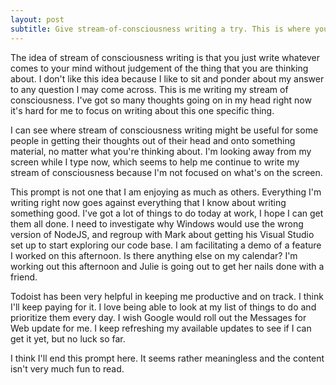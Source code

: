 ```yaml
---
layout: post
subtitle: Give stream-of-consciousness writing a try. This is where you just write out whatever comes into your head at the moment it comes into your head.
---
```


The idea of stream of consciousness writing is that you just write whatever comes to your mind without judgement of the thing that you are thinking about. I don't like this idea because I like to sit and ponder about my answer to any question I may come across. This is me writing my stream of consciousness. I've got so many thoughts going on in my head right now it's hard for me to focus on writing about this one specific thing.

I can see where stream of consciousness writing might be useful for some people in getting their thoughts out of their head and onto something material, no matter what you're thinking about. I'm looking away from my screen while I type now, which seems to help me continue to write my stream of consciousness because I'm not focused on what's on the screen.

This prompt is not one that I am enjoying as much as others. Everything I'm writing right now goes against everything that I know about writing something good. I've got a lot of things to do today at work, I hope I can get them all done. I need to investigate why Windows would use the wrong version of NodeJS, and regroup with Mark about getting his Visual Studio set up to start exploring our code base. I am facilitating a demo of a feature I worked on this afternoon. Is there anything else on my calendar? I'm working out this afternoon and Julie is going out to get her nails done with a friend.

Todoist has been very helpful in keeping me productive and on track. I think I'll keep paying for it. I love being able to look at my list of things to do and prioritize them every day. I wish Google would roll out the Messages for Web update for me. I keep refreshing my available updates to see if I can get it yet, but no luck so far.

I think I'll end this prompt here. It seems rather meaningless and the content isn't very much fun to read.
